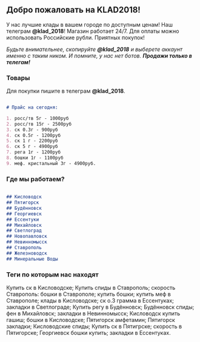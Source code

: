 ## Добро пожаловать на KLAD2018!

У нас лучшие клады в вашем городе по доступным ценам! 
Наш телеграм **@klad_2018**!
Магазин работает 24/7. Для оплаты можно использовать Российские рубли. Приятных покупок!

_Будьте внимательнее, скопируйте **@klad_2018** и выберете аккаунт именно с таким ником. И помните, у нас нет ботов. **Продажи только в телегам!**_ 

### Товары

Для покупки пишите в телеграм **@klad_2018**.  

```markdown

# Прайс на сегодня:

1. росс/тв 5г - 1000руб
2. росс/тв 15г - 2500руб
3. ск 0.3г - 900руб
4. ск 0.5г - 1200руб
5. ск 1 г - 2200руб
6. ск 5 г - 4900руб
7. рега 1г - 1200руб
8. бошки 1г - 1100руб
9. меф. кристальный 3г - 4900руб.


```


### Где мы работаем?

```markdown

## Кисловодск 
## Пятигорск 
## Будённовск
## Георгиевск
## Ессентуки
## Михайловск
## Светлоград
## Новопавловск
## Невинномысск
## Ставрополь
## Железноводск
## Минеральные Воды

```

### Теги по которым нас находят

Купить ск в Кисловодске; Купить спиды в Ставрополь; скорость Ставрополь: бошки в Ставрополе; купить бошки; купить меф в Ставрополе;
клады в Кисловодске; ск о.3 грамма в Ессентуках; закладки в Светлограде; Купить регу в Будённовск; Будённовск спиды; фен в Михайловск; закладки в Невинномысск; Кисловодск купить гашиш; бошки в Кисловодске; Пятигорск амфетамин; Пятигорск закладки; Кисловодские спиды; Купить ск в Пятигрске; скорость в Пятигорске; Георгиевск бошки купить; закладки в Ессентуках.
